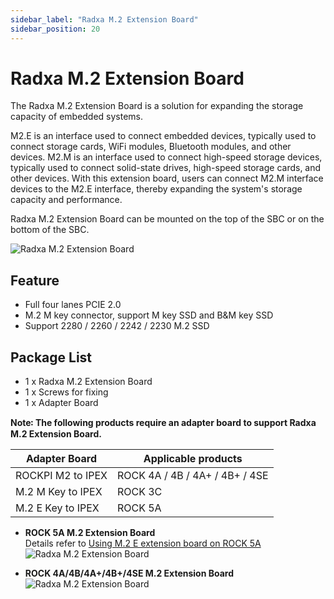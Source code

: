 ```yaml
---
sidebar_label: "Radxa M.2 Extension Board"
sidebar_position: 20
---
```


# Radxa M.2 Extension Board

The Radxa M.2 Extension Board is a solution for expanding the storage capacity of embedded systems.

M2.E is an interface used to connect embedded devices, typically used to connect storage cards, WiFi modules, Bluetooth modules, and other devices. M2.M is an interface used to connect high-speed storage devices, typically used to connect solid-state drives, high-speed storage cards, and other devices. With this extension board, users can connect M2.M interface devices to the M2.E interface, thereby expanding the system's storage capacity and performance.

Radxa M.2 Extension Board can be mounted on the top of the SBC or on the bottom of the SBC.

![Radxa M.2 Extension Board](/img/accessories/m2-extension-1.webp)

## Feature

- Full four lanes PCIE 2.0
- M.2 M key connector, support M key SSD and B&M key SSD
- Support 2280 / 2260 / 2242 / 2230 M.2 SSD

## Package List

- 1 x Radxa M.2 Extension Board
- 1 x Screws for fixing
- 1 x Adapter Board

**Note꞉ The following products require an adapter board to support Radxa M.2 Extension Board.**

| Adapter Board     | Applicable products            |
| ----------------- | ------------------------------ |
| ROCKPI M2 to IPEX | ROCK 4A / 4B / 4A+ / 4B+ / 4SE |
| M.2 M Key to IPEX | ROCK 3C                        |
| M.2 E Key to IPEX | ROCK 5A                        |

- **ROCK 5A M.2 Extension Board**  
   Details refer to [Using M.2 E extension board on ROCK 5A](/rock5/rock5a/accessories-guides/m.2-extension-board)
  ![Radxa M.2 Extension Board](/img/accessories/m2-extension-2.webp)

- **ROCK 4A/4B/4A+/4B+/4SE M.2 Extension Board**
  ![Radxa M.2 Extension Board](/img/accessories/m2-extension-3.webp)

